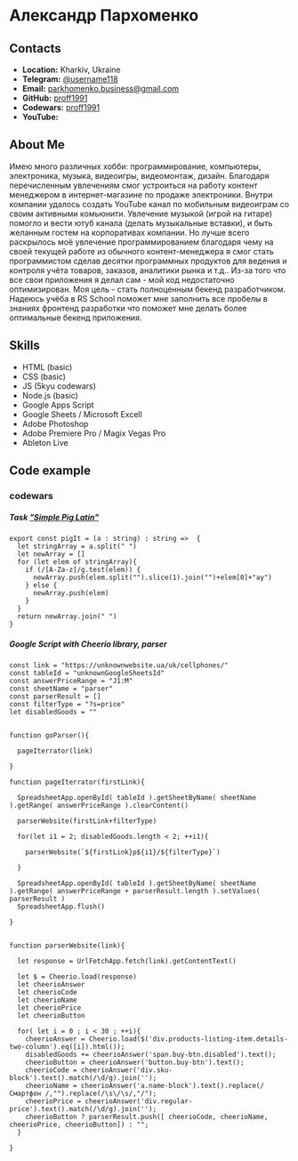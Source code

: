 # Александр Пархоменко

## Contacts
* **Location:** Kharkiv, Ukraine
* **Telegram:** [@username118](https://t.me/username118)
* **Email:** parkhomenko.business@gmail.com
* **GitHub:** [proff1991](https://github.com/proff1991)
* **Codewars:** [proff1991](https://www.codewars.com/users/proff1991)
* **YouTube:** 

## About Me
Имею много различных хобби: программирование, компьютеры, электроника, музыка, видеоигры, видеомонтаж, дизайн. Благодаря перечисленным увлечениям смог устроиться на работу контент менеджером в интернет-магазине по продаже электроники. Внутри компании удалось создать YouTube канал по мобильным видеоиграм со своим активными комьюнити. Увлечение музыкой (игрой на гитаре) помогло и вести ютуб канала (делать музыкальные вставки), и быть желанным гостем на корпоративах компании. Но лучше всего раскрылось моё увлечение программированием благодаря чему на своей текущей работе из обычного контент-менеджера я смог стать программистом сделав десятки программных продуктов для ведения и контроля учёта товаров, заказов, аналитики рынка и т.д.. Из-за того что все свои приложения я делал сам - мой код недостаточно оптимизирован. Моя цель - стать полноценным бекенд разработчиком. Надеюсь учёба в RS School поможет мне заполнить все пробелы в знаниях фронтенд разработки что поможет мне делать более оптимальные бекенд приложения.

## Skills 
* HTML (basic)
* CSS (basic)
* JS (5kyu codewars)
* Node.js (basic)
* Google Apps Script
* Google Sheets / Microsoft Excell 
* Adobe Photoshop 
* Adobe Premiere Pro / Magix Vegas Pro
* Ableton Live

## Code example
### codewars 
##### Task ["Simple Pig Latin"](https://www.codewars.com/kata/520b9d2ad5c005041100000f/typescript) 

```
export const pigIt = (a : string) : string =>  {
  let stringArray = a.split(" ")
  let newArray = []
  for (let elem of stringArray){
    if (/[A-Za-z]/g.test(elem)) {
      newArray.push(elem.split("").slice(1).join("")+elem[0]+"ay")
    } else {
      newArray.push(elem)
    }
  }
  return newArray.join(" ")
}
```

##### Google Script with Cheerio library, parser
```
const link = "https://unknownwebsite.ua/uk/cellphones/"
const tableId = "unknownGoogleSheetsId"
const answerPriceRange = "J1:M"
const sheetName = "parser"
const parserResult = []
const filterType = "?s=price"
let disabledGoods = ""


function goParser(){

  pageIterrator(link)

}

function pageIterrator(firstLink){

  SpreadsheetApp.openById( tableId ).getSheetByName( sheetName ).getRange( answerPriceRange ).clearContent()
  
  parserWebsite(firstLink+filterType)

  for(let i1 = 2; disabledGoods.length < 2; ++i1){

    parserWebsite(`${firstLink}p${i1}/${filterType}`)

  }

  SpreadsheetApp.openById( tableId ).getSheetByName( sheetName ).getRange( answerPriceRange + parserResult.length ).setValues( parserResult )
  SpreadsheetApp.flush()

}


function parserWebsite(link){

  let response = UrlFetchApp.fetch(link).getContentText()

  let $ = Cheerio.load(response)
  let cheerioAnswer
  let cheerioCode
  let cheerioName
  let cheerioPrice
  let cheerioButton

  for( let i = 0 ; i < 30 ; ++i){
    cheerioAnswer = Cheerio.load($('div.products-listing-item.details-two-column').eq([i]).html());
    disabledGoods += cheerioAnswer('span.buy-btn.disabled').text();
    cheerioButton = cheerioAnswer('button.buy-btn').text();
    cheerioCode = cheerioAnswer('div.sku-block').text().match(/\d/g).join('');
    cheerioName = cheerioAnswer('a.name-block').text().replace(/Смартфон /,"").replace(/\s\/\s/,"/");
    cheerioPrice = cheerioAnswer('div.regular-price').text().match(/\d/g).join('');
    cheerioButton ? parserResult.push([ cheerioCode, cheerioName, cheerioPrice, cheerioButton]) : "";
  }
  
}
```


